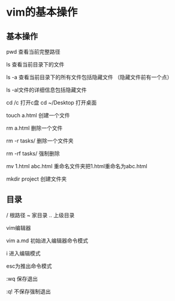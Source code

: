 # vim的基本操作
## 基本操作
pwd 查看当前完整路径

ls 查看当前目录下的文件

ls -a 查看当前目录下的所有文件包括隐藏文件
（隐藏文件前有一个点）

ls -al文件的详细信息包括隐藏文件

cd /c  打开c盘
cd ~/Desktop 打开桌面

touch a.html 创建一个文件

rm a.html 删除一个文件

rm -r tasks/ 删除一个文件夹

rm -rf tasks/ 强制删除

mv 1.html abc.html  重命名文件夹把1.html重命名为abc.html

mkdir project 创建文件夹


## 目录

/  根路径
~ 家目录
.. 上级目录


vim编辑器

vim a.md 初始进入编辑器命令模式

i 进入编辑模式

esc为推出命令模式

:wq 保存退出

:q! 不保存强制退出
